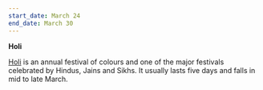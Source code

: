 ```yaml
---
start_date: March 24
end_date: March 30
---
```

**Holi**

[Holi](https://en.wikipedia.org/wiki/Holi) is an annual festival of colours and one of the major festivals celebrated by Hindus, Jains and Sikhs. It usually lasts five days and falls in mid to late March.
